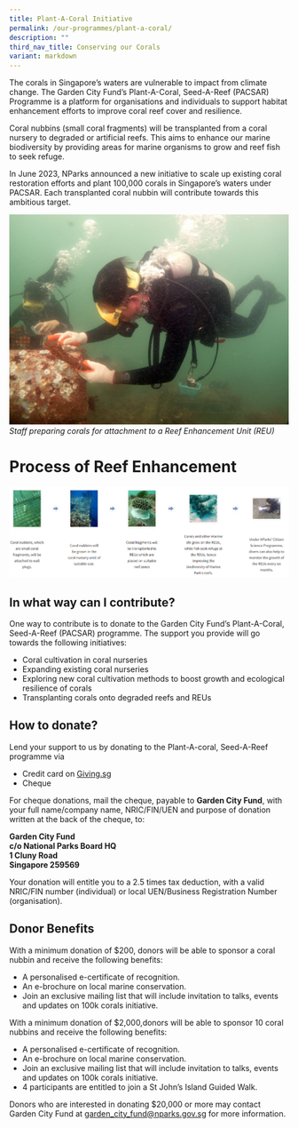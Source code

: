 ```yaml
---
title: Plant-A-Coral Initiative
permalink: /our-programmes/plant-a-coral/
description: ""
third_nav_title: Conserving our Corals
variant: markdown
---
```

The corals in Singapore’s waters are vulnerable to impact from climate change. The Garden City Fund’s Plant-A-Coral, Seed-A-Reef (PACSAR) Programme is a platform for organisations and individuals to support habitat enhancement efforts to improve coral reef cover and resilience.

Coral nubbins (small coral fragments) will be transplanted from a coral nursery to degraded or artificial reefs. This aims to enhance our marine biodiversity by providing areas for marine organisms to grow and reef fish to seek refuge.

In June 2023, NParks announced a new initiative to scale up existing coral restoration efforts and plant 100,000 corals in Singapore’s waters under PACSAR. Each transplanted coral nubbin will contribute towards this ambitious target.

![](/images/Staff%20preparing%20corals%20for%20attachment.jpg)
*Staff preparing corals for attachment to a Reef Enhancement Unit (REU)*


# Process of Reef Enhancement

![](/images/Plant%20a%20Coral.png)

In what way can I contribute?
------------------------
One way to contribute is to donate to the Garden City Fund’s Plant-A-Coral, Seed-A-Reef (PACSAR) programme. The support you provide will go towards the following initiatives:

* Coral cultivation in coral nurseries
* Expanding existing coral nurseries
*  Exploring new coral cultivation methods to boost growth and ecological resilience of corals
* Transplanting corals onto degraded reefs and REUs

How to donate?
------------------------
Lend your support to us by donating to the Plant-A-coral, Seed-A-Reef programme via

*   Credit card on [Giving.sg](https://www.giving.sg/garden-city-fund/pacsar) 
*   Cheque

For cheque donations, mail the cheque, payable to **Garden City Fund**, with your full name/company name, NRIC/FIN/UEN and purpose of donation written at the back of the cheque, to: 

**Garden City Fund  
c/o National Parks Board HQ  
1 Cluny Road  
Singapore 259569**

Your donation will entitle you to a 2.5 times tax deduction, with a valid NRIC/FIN number (individual) or local UEN/Business Registration Number (organisation).


Donor Benefits
----------------------

    
With a minimum donation of $200, donors will be able to sponsor a coral nubbin and receive the following benefits:

*   A personalised e-certificate of recognition.
*   An e-brochure on local marine conservation.
*   Join an exclusive mailing list that will include invitation to talks, events and updates on 100k corals initiative.

With a minimum donation of $2,000,donors will be able to sponsor 10 coral nubbins and receive the following benefits:

*   A personalised e-certificate of recognition.
*   An e-brochure on local marine conservation.  
*   Join an exclusive mailing list that will include invitation to talks, events and updates on 100k corals initiative.
*   4 participants are entitled to join a St John’s Island Guided Walk.

Donors who are interested in donating $20,000 or more may contact Garden City Fund at [garden\_city\_fund@nparks.gov.sg](mailto:garden_city_fund@nparks.gov.sg) for more information.